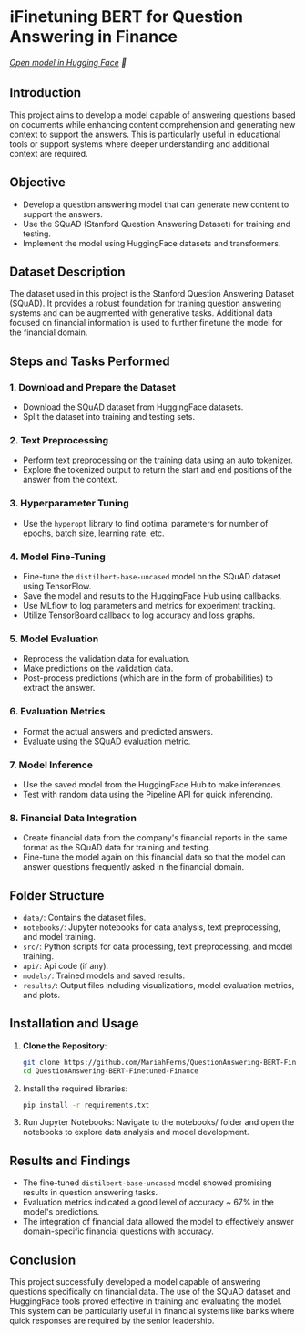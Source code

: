 # ℹ️Finetuning BERT for Question Answering in Finance

###### [Open model in Hugging Face](https://huggingface.co/Mariah64/distilbert-base-uncased-finetuned-squad-v2) 🤗


## Introduction
This project aims to develop a model capable of answering questions based on documents while enhancing content comprehension and generating new context to support the answers. This is particularly useful in educational tools or support systems where deeper understanding and additional context are required.

## Objective
- Develop a question answering model that can generate new content to support the answers.
- Use the SQuAD (Stanford Question Answering Dataset) for training and testing.
- Implement the model using HuggingFace datasets and transformers.

## Dataset Description
The dataset used in this project is the Stanford Question Answering Dataset (SQuAD). It provides a robust foundation for training question answering systems and can be augmented with generative tasks.
Additional data focused on financial information is used to further finetune the model for the financial domain.

## Steps and Tasks Performed
### 1. Download and Prepare the Dataset
- Download the SQuAD dataset from HuggingFace datasets.
- Split the dataset into training and testing sets.

### 2. Text Preprocessing
- Perform text preprocessing on the training data using an auto tokenizer.
- Explore the tokenized output to return the start and end positions of the answer from the context.

### 3. Hyperparameter Tuning
- Use the `hyperopt` library to find optimal parameters for number of epochs, batch size, learning rate, etc.

### 4. Model Fine-Tuning
- Fine-tune the `distilbert-base-uncased` model on the SQuAD dataset using TensorFlow.
- Save the model and results to the HuggingFace Hub using callbacks.
- Use MLflow to log parameters and metrics for experiment tracking.
- Utilize TensorBoard callback to log accuracy and loss graphs.

### 5. Model Evaluation
- Reprocess the validation data for evaluation.
- Make predictions on the validation data.
- Post-process predictions (which are in the form of probabilities) to extract the answer.

### 6. Evaluation Metrics
- Format the actual answers and predicted answers.
- Evaluate using the SQuAD evaluation metric.

### 7. Model Inference
- Use the saved model from the HuggingFace Hub to make inferences.
- Test with random data using the Pipeline API for quick inferencing.

### 8. Financial Data Integration
- Create financial data from the company's financial reports in the same format as the SQuAD data for training and testing.
- Fine-tune the model again on this financial data so that the model can answer questions frequently asked in the financial domain.

## Folder Structure
- `data/`: Contains the dataset files.
- `notebooks/`: Jupyter notebooks for data analysis, text preprocessing, and model training.
- `src/`: Python scripts for data processing, text preprocessing, and model training.
- `api/`: Api code (if any).
- `models/`: Trained models and saved results.
- `results/`: Output files including visualizations, model evaluation metrics, and plots.

## Installation and Usage
1. **Clone the Repository**:
   ```bash
   git clone https://github.com/MariahFerns/QuestionAnswering-BERT-Finetuned-Finance.git
   cd QuestionAnswering-BERT-Finetuned-Finance

2. Install the required libraries:
   ```bash
   pip install -r requirements.txt

3. Run Jupyter Notebooks:
   Navigate to the notebooks/ folder and open the notebooks to explore data analysis and model development.

## Results and Findings
- The fine-tuned `distilbert-base-uncased` model showed promising results in question answering tasks.
- Evaluation metrics indicated a good level of accuracy ~ 67% in the model's predictions.
- The integration of financial data allowed the model to effectively answer domain-specific financial questions with accuracy.

## Conclusion
This project successfully developed a model capable of answering questions specifically on financial data. The use of the SQuAD dataset and HuggingFace tools proved effective in training and evaluating the model. This system can be particularly useful in financial systems like banks where quick responses are required by the senior leadership. 

